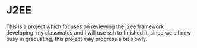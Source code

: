 J2EE
====

This is a project which focuses on reviewing the j2ee framework developing. my classmates and I will use ssh to finished it.  since we all now busy in graduating, this project may progress a bit slowly.
